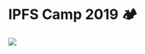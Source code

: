 # IPFS Camp 2019 🏕

[![](https://img.shields.io/badge/made%20by-Protocol%20Labs-blue.svg?style=flat-square)](https://protocol.ai)
